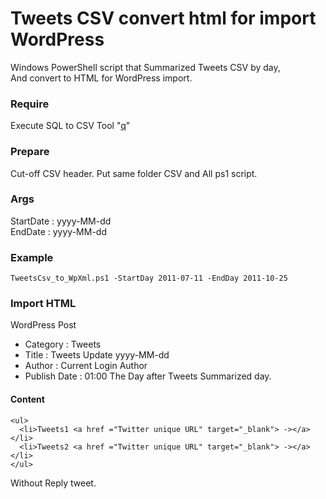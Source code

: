 # Tweets CSV convert html for import WordPress

Windows PowerShell script that Summarized Tweets CSV by day,    
And convert to HTML for WordPress import.


### Require

Execute SQL to CSV Tool "[q](https://github.com/harelba/q)"

### Prepare
Cut-off CSV header.
Put same folder CSV and All ps1 script.

### Args
StartDate : yyyy-MM-dd  
EndDate : yyyy-MM-dd

### Example

```
TweetsCsv_to_WpXml.ps1 -StartDay 2011-07-11 -EndDay 2011-10-25
```

### Import HTML
WordPress Post
* Category : Tweets  
* Title : Tweets Update yyyy-MM-dd
* Author : Current Login Author  
* Publish Date : 01:00 The Day after Tweets Summarized day.

#### Content 

```
<ul>
  <li>Tweets1 <a href ="Twitter unique URL" target="_blank"> -></a></li>
  <li>Tweets2 <a href ="Twitter unique URL" target="_blank"> -></a></li>
</ul>
```

Without Reply tweet.

